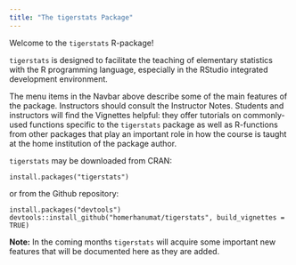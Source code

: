 ```yaml
---
title: "The tigerstats Package"
---
```


Welcome to the `tigerstats` R-package!

`tigerstats` is designed to facilitate the teaching of elementary statistics with the R programming language, especially in the RStudio integrated development environment.

The menu items in the Navbar above describe some of the main features of the package.  Instructors should consult the Instructor Notes.  Students and instructors will find the Vignettes helpful:  they offer tutorials on commonly-used functions specific to the `tigerstats` package as well as R-functions from other packages that play an important role in how the course is taught at the home institution of the package author.

`tigerstats` may be downloaded from CRAN:

```
install.packages("tigerstats")
```

or from the Github repository:

```
install.packages("devtools")
devtools::install_github("homerhanumat/tigerstats", build_vignettes = TRUE)
```

**Note:** In the coming months `tigerstats` will acquire some important new features that will be documented here as they are added.